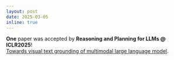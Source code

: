 ```yaml
---
layout: post
date: 2025-03-05
inline: true
---
```


**One** paper was accepted by **Reasoning and Planning for LLMs @ ICLR2025**! <br>
[Towards visual text grounding of multimodal large language model](https://arxiv.org/abs/2504.04974).
